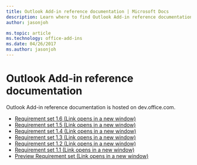 ```yaml
---
title: Outlook Add-in reference documentation | Microsoft Docs
description: Learn where to find Outlook Add-in reference documentation.
author: jasonjoh

ms.topic: article
ms.technology: office-add-ins
ms.date: 04/26/2017
ms.author: jasonjoh
---
```


# Outlook Add-in reference documentation

Outlook Add-in reference documentation is hosted on dev.office.com.

- <a href="https://dev.office.com/reference/add-ins/outlook/1.6/index?product=outlook&version=v1.6" target="_blank">Requirement set 1.6 (Link opens in a new window)</a>
- <a href="https://dev.office.com/reference/add-ins/outlook/1.5/index?product=outlook&version=v1.5" target="_blank">Requirement set 1.5 (Link opens in a new window)</a>
- <a href="https://dev.office.com/reference/add-ins/outlook/1.4/index?product=outlook&version=v1.4" target="_blank">Requirement set 1.4 (Link opens in a new window)</a>
- <a href="https://dev.office.com/reference/add-ins/outlook/1.3/index?product=outlook&version=v1.3" target="_blank">Requirement set 1.3 (Link opens in a new window)</a>
- <a href="https://dev.office.com/reference/add-ins/outlook/1.2/index?product=outlook&version=v1.2" target="_blank">Requirement set 1.2 (Link opens in a new window)</a>
- <a href="https://dev.office.com/reference/add-ins/outlook/1.1/index?product=outlook&version=v1.1" target="_blank">Requirement set 1.1 (Link opens in a new window)</a>
- <a href="https://dev.office.com/reference/add-ins/outlook/preview/index?product=outlook&version=preview" target="_blank">Preview Requirement set (Link opens in a new window)</a>